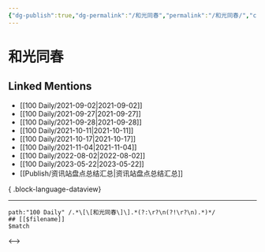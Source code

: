 ```yaml
---
{"dg-publish":true,"dg-permalink":"/和光同春","permalink":"/和光同春/","created":"2022-12-07T15:36:19.000+08:00","updated":"2023-08-24T17:59:43.922+08:00"}
---
```


# 和光同春

## Linked Mentions
- [[100 Daily/2021-09-02\|2021-09-02]]
- [[100 Daily/2021-09-27\|2021-09-27]]
- [[100 Daily/2021-09-28\|2021-09-28]]
- [[100 Daily/2021-10-11\|2021-10-11]]
- [[100 Daily/2021-10-17\|2021-10-17]]
- [[100 Daily/2021-11-04\|2021-11-04]]
- [[100 Daily/2022-08-02\|2022-08-02]]
- [[100 Daily/2023-05-22\|2023-05-22]]
- [[Publish/资讯站盘点总结汇总\|资讯站盘点总结汇总]]

{ .block-language-dataview}

---

```expander
path:"100 Daily" /.*\[\[和光同春\]\].*(?:\r?\n(?!\r?\n).*)*/
## [[$filename]]
$match
```

<-->